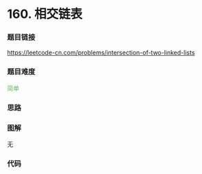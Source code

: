 # 160. 相交链表

### 题目链接

https://leetcode-cn.com/problems/intersection-of-two-linked-lists

### 题目难度

<font color=#5CB85C>简单</font>

### 思路



### 图解

无

### 代码

```python
```